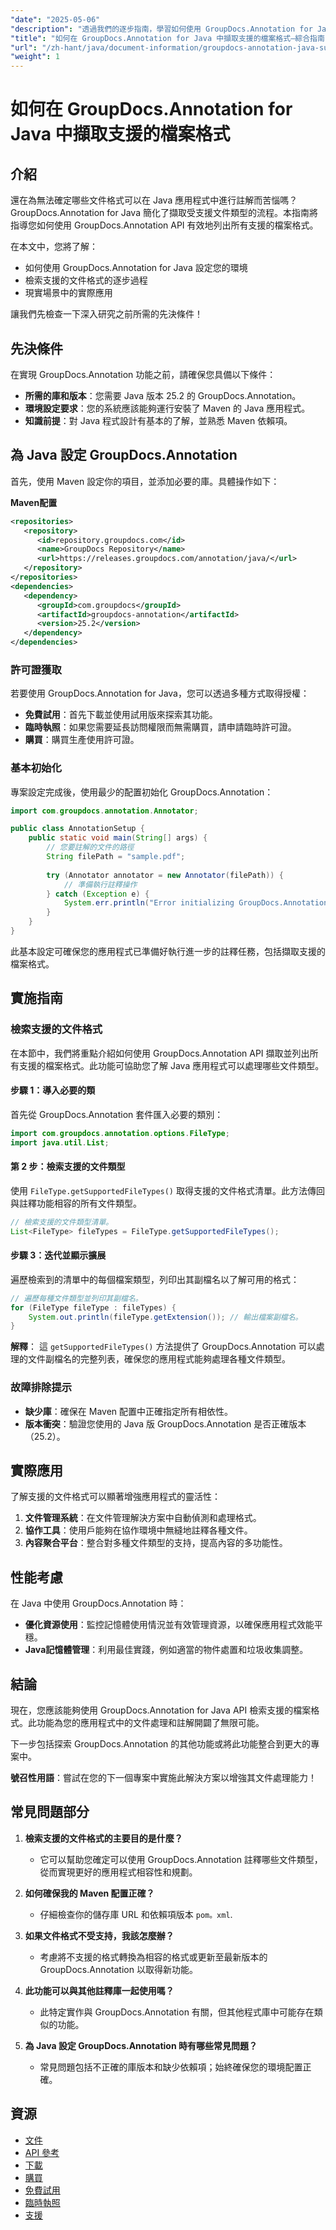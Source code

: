 ```yaml
---
"date": "2025-05-06"
"description": "透過我們的逐步指南，學習如何使用 GroupDocs.Annotation for Java 有效地列出支援的檔案格式。非常適合增強您的文件註釋應用程式。"
"title": "如何在 GroupDocs.Annotation for Java 中擷取支援的檔案格式—綜合指南"
"url": "/zh-hant/java/document-information/groupdocs-annotation-java-supported-formats/"
"weight": 1
---
```


# 如何在 GroupDocs.Annotation for Java 中擷取支援的檔案格式

## 介紹

還在為無法確定哪些文件格式可以在 Java 應用程式中進行註解而苦惱嗎？ GroupDocs.Annotation for Java 簡化了擷取受支援文件類型的流程。本指南將指導您如何使用 GroupDocs.Annotation API 有效地列出所有支援的檔案格式。

在本文中，您將了解：
- 如何使用 GroupDocs.Annotation for Java 設定您的環境
- 檢索支援的文件格式的逐步過程
- 現實場景中的實際應用

讓我們先檢查一下深入研究之前所需的先決條件！

## 先決條件

在實現 GroupDocs.Annotation 功能之前，請確保您具備以下條件：
- **所需的庫和版本**：您需要 Java 版本 25.2 的 GroupDocs.Annotation。
- **環境設定要求**：您的系統應該能夠運行安裝了 Maven 的 Java 應用程式。
- **知識前提**：對 Java 程式設計有基本的了解，並熟悉 Maven 依賴項。

## 為 Java 設定 GroupDocs.Annotation

首先，使用 Maven 設定你的項目，並添加必要的庫。具體操作如下：

**Maven配置**

```xml
<repositories>
   <repository>
      <id>repository.groupdocs.com</id>
      <name>GroupDocs Repository</name>
      <url>https://releases.groupdocs.com/annotation/java/</url>
   </repository>
</repositories>
<dependencies>
   <dependency>
      <groupId>com.groupdocs</groupId>
      <artifactId>groupdocs-annotation</artifactId>
      <version>25.2</version>
   </dependency>
</dependencies>
```

### 許可證獲取

若要使用 GroupDocs.Annotation for Java，您可以透過多種方式取得授權：
- **免費試用**：首先下載並使用試用版來探索其功能。
- **臨時執照**：如果您需要延長訪問權限而無需購買，請申請臨時許可證。
- **購買**：購買生產使用許可證。

### 基本初始化

專案設定完成後，使用最少的配置初始化 GroupDocs.Annotation：

```java
import com.groupdocs.annotation.Annotator;

public class AnnotationSetup {
    public static void main(String[] args) {
        // 您要註解的文件的路徑
        String filePath = "sample.pdf";
        
        try (Annotator annotator = new Annotator(filePath)) {
            // 準備執行註釋操作
        } catch (Exception e) {
            System.err.println("Error initializing GroupDocs.Annotation: " + e.getMessage());
        }
    }
}
```

此基本設定可確保您的應用程式已準備好執行進一步的註釋任務，包括擷取支援的檔案格式。

## 實施指南

### 檢索支援的文件格式

在本節中，我們將重點介紹如何使用 GroupDocs.Annotation API 擷取並列出所有支援的檔案格式。此功能可協助您了解 Java 應用程式可以處理哪些文件類型。

#### 步驟 1：導入必要的類

首先從 GroupDocs.Annotation 套件匯入必要的類別：

```java
import com.groupdocs.annotation.options.FileType;
import java.util.List;
```

#### 第 2 步：檢索支援的文件類型

使用 `FileType.getSupportedFileTypes()` 取得支援的文件格式清單。此方法傳回與註釋功能相容的所有文件類型。

```java
// 檢索支援的文件類型清單。
List<FileType> fileTypes = FileType.getSupportedFileTypes();
```

#### 步驟 3：迭代並顯示擴展

遍歷檢索到的清單中的每個檔案類型，列印出其副檔名以了解可用的格式：

```java
// 遍歷每種文件類型並列印其副檔名。
for (FileType fileType : fileTypes) {
    System.out.println(fileType.getExtension()); // 輸出檔案副檔名。
}
```

**解釋**： 這 `getSupportedFileTypes()` 方法提供了 GroupDocs.Annotation 可以處理的文件副檔名的完整列表，確保您的應用程式能夠處理各種文件類型。

### 故障排除提示

- **缺少庫**：確保在 Maven 配置中正確指定所有相依性。
- **版本衝突**：驗證您使用的 Java 版 GroupDocs.Annotation 是否正確版本（25.2）。

## 實際應用

了解支援的文件格式可以顯著增強應用程式的靈活性：
1. **文件管理系統**：在文件管理解決方案中自動偵測和處理格式。
2. **協作工具**：使用戶能夠在協作環境中無縫地註釋各種文件。
3. **內容聚合平台**：整合對多種文件類型的支持，提高內容的多功能性。

## 性能考慮

在 Java 中使用 GroupDocs.Annotation 時：
- **優化資源使用**：監控記憶體使用情況並有效管理資源，以確保應用程式效能平穩。
- **Java記憶體管理**：利用最佳實踐，例如適當的物件處置和垃圾收集調整。

## 結論

現在，您應該能夠使用 GroupDocs.Annotation for Java API 檢索支援的檔案格式。此功能為您的應用程式中的文件處理和註解開闢了無限可能。

下一步包括探索 GroupDocs.Annotation 的其他功能或將此功能整合到更大的專案中。

**號召性用語**：嘗試在您的下一個專案中實施此解決方案以增強其文件處理能力！

## 常見問題部分

1. **檢索支援的文件格式的主要目的是什麼？**
   - 它可以幫助您確定可以使用 GroupDocs.Annotation 註釋哪些文件類型，從而實現更好的應用程式相容性和規劃。

2. **如何確保我的 Maven 配置正確？**
   - 仔細檢查你的儲存庫 URL 和依賴項版本 `pom。xml`.

3. **如果文件格式不受支持，我該怎麼辦？**
   - 考慮將不支援的格式轉換為相容的格式或更新至最新版本的 GroupDocs.Annotation 以取得新功能。

4. **此功能可以與其他註釋庫一起使用嗎？**
   - 此特定實作與 GroupDocs.Annotation 有關，但其他程式庫中可能存在類似的功能。

5. **為 Java 設定 GroupDocs.Annotation 時有哪些常見問題？**
   - 常見問題包括不正確的庫版本和缺少依賴項；始終確保您的環境配置正確。

## 資源
- [文件](https://docs.groupdocs.com/annotation/java/)
- [API 參考](https://reference.groupdocs.com/annotation/java/)
- [下載](https://releases.groupdocs.com/annotation/java/)
- [購買](https://purchase.groupdocs.com/buy)
- [免費試用](https://releases.groupdocs.com/annotation/java/)
- [臨時執照](https://purchase.groupdocs.com/temporary-license/)
- [支援](https://forum.groupdocs.com/c/annotation/)